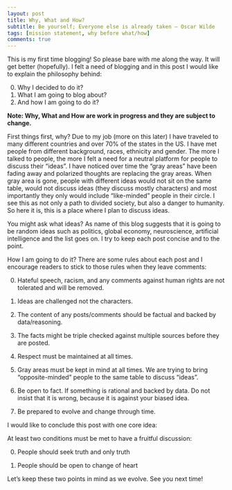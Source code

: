 ```yaml
---
layout: post
title: Why, What and How?
subtitle: Be yourself; Everyone else is already taken — Oscar Wilde
tags: [mission statement, why before what/how]
comments: true
---
```


This is my first time blogging! So please bare with me along the way. It will get better (hopefully). I felt a need of blogging and in this post I would like to explain the philosophy behind:

0. Why I decided to do it?
0. What I am going to blog about?
0. And how I am going to do it?

**Note: Why, What and How are work in progress and they are subject to change.**

First things first, why? Due to my job (more on this later) I have traveled to many different countries and over 70% of the states in the US. I have met people from different background, races, ethnicity and gender. The more I talked to people, the more I felt a need for a neutral platform for people to discuss their “ideas”. I have noticed over time the “gray areas” have been fading away and polarized thoughts are replacing the gray areas. When gray area is gone, people with different ideas would not sit on the same table, would not discuss ideas (they discuss mostly characters) and most importantly they only would include “like-minded” people in their circle. I see this as not only a path to divided society, but also a danger to humanity. So here it is, this is a place where I plan to discuss ideas.

You might ask what ideas? As name of this blog suggests that it is going to be random ideas such as politics, global economy, neuroscience, artificial intelligence and the list goes on. I try to keep each post concise and to the point.

How I am going to do it? There are some rules about each post and I encourage readers to stick to those rules when they leave comments:

0. Hateful speech, racism, and any comments against human rights are not tolerated and will be removed.

0. Ideas are challenged not the characters.

0. The content of any posts/comments should be factual and backed by data/reasoning.

0. The facts might be triple checked against multiple sources before they are posted.

0. Respect must be maintained at all times.

0. Gray areas must be kept in mind at all times. We are trying to bring “opposite-minded” people to the same table to discuss “ideas”.

0. Be open to fact. If something is rational and backed by data. Do not insist that it is wrong, because it is against your biased idea.

0. Be prepared to evolve and change through time.

I would like to conclude this post with one core idea:

At least two conditions must be met to have a fruitful discussion:

0. People should seek truth and only truth

0. People should be open to change of heart

Let’s keep these two points in mind as we evolve. See you next time!